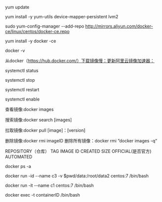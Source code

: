yum update

yum install -y yum-utils device-mapper-persistent lvm2

sudo yum-config-manager --add-repo http://mirrors.aliyun.com/docker-ce/linux/centos/docker-ce.repo

yum install -y docker -ce

docker -v

从docker（https://hub.docker.com/）下载镜像慢：更新阿里云镜像加速器：

systemctl status

systemctl stop

systemctl restart

systemctl enable





查看镜像:docker images 

搜索镜像:docker search [images]

拉取镜像:docker pull [image]：[version]

删除镜像:docker rmi imageID    删除所有镜像：docker rmi ”docker images -q“

REPOSITORY（仓库）    TAG      IMAGE ID   CREATED  SIZE  OFFICIAL(是否官方)            AUTOMATED



 docker ps -a     

docker run -id --name c3 -v $pwd/data:/root/data2  centos:7 /bin/bash

docker run -it --name c1 centos:7 /bin/bash 

docker exec -t containerID /bin/bash

